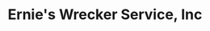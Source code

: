 ---
title: "Ernie's Wrecker Service, Inc"
url: /vernon-hills/ernies-wrecker-service-inc/
shop: car repair
---